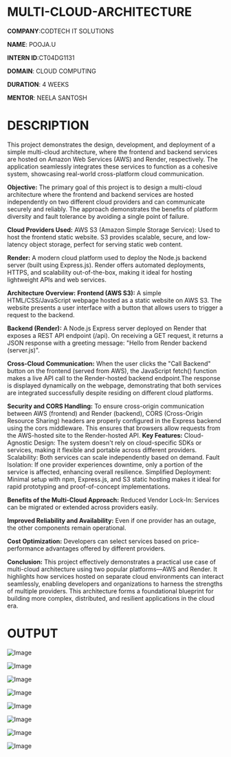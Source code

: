 # MULTI-CLOUD-ARCHITECTURE

**COMPANY**:CODTECH IT SOLUTIONS

**NAME**: POOJA.U

**INTERN ID**:CT04DG1131

**DOMAIN**: CLOUD COMPUTING

**DURATION**: 4 WEEKS

**MENTOR**: NEELA SANTOSH

# DESCRIPTION

This project demonstrates the design, development, and deployment of a simple multi-cloud architecture, where the frontend and backend services are hosted on Amazon Web Services (AWS) and Render, respectively. The application seamlessly integrates these services to function as a cohesive system, showcasing real-world cross-platform cloud communication.

 **Objective:** The primary goal of this project is to design a multi-cloud architecture where the frontend and backend services are hosted independently on two different cloud providers and can communicate securely and reliably. The approach demonstrates the benefits of platform diversity and fault tolerance by avoiding a single point of failure.

 **Cloud Providers Used:** AWS S3 (Amazon Simple Storage Service): Used to host the frontend static website. S3 provides scalable, secure, and low-latency object storage, perfect for serving static web content.

**Render:** A modern cloud platform used to deploy the Node.js backend server (built using Express.js). Render offers automated deployments, HTTPS, and scalability out-of-the-box, making it ideal for hosting lightweight APIs and web services.

**Architecture Overview:** 
**Frontend (AWS S3):**
A simple HTML/CSS/JavaScript webpage hosted as a static website on AWS S3.
The website presents a user interface with a button that allows users to trigger a request to the backend.

**Backend (Render):**
A Node.js Express server deployed on Render that exposes a REST API endpoint (/api).
On receiving a GET request, it returns a JSON response with a greeting message: "Hello from Render backend (server.js)".

**Cross-Cloud Communication:** When the user clicks the "Call Backend" button on the frontend (served from AWS), the JavaScript fetch() function makes a live API call to the Render-hosted backend endpoint.The response is displayed dynamically on the webpage, demonstrating that both services are integrated successfully despite residing on different cloud platforms.

**Security and CORS Handling:**
To ensure cross-origin communication between AWS (frontend) and Render (backend), CORS (Cross-Origin Resource Sharing) headers are properly configured in the Express backend using the cors middleware. This ensures that browsers allow requests from the AWS-hosted site to the Render-hosted API.
**Key Features:**
Cloud-Agnostic Design: The system doesn't rely on cloud-specific SDKs or services, making it flexible and portable across different providers.
Scalability: Both services can scale independently based on demand.
Fault Isolation: If one provider experiences downtime, only a portion of the service is affected, enhancing overall resilience.
Simplified Deployment: Minimal setup with npm, Express.js, and S3 static hosting makes it ideal for rapid prototyping and proof-of-concept implementations.

 **Benefits of the Multi-Cloud Approach:**
Reduced Vendor Lock-In: Services can be migrated or extended across providers easily.

**Improved Reliability and Availability:** Even if one provider has an outage, the other components remain operational.

**Cost Optimization:** Developers can select services based on price-performance advantages offered by different providers.

**Conclusion:**
This project effectively demonstrates a practical use case of multi-cloud architecture using two popular platforms—AWS and Render. It highlights how services hosted on separate cloud environments can interact seamlessly, enabling developers and organizations to harness the strengths of multiple providers. This architecture forms a foundational blueprint for building more complex, distributed, and resilient applications in the cloud era.
  
# OUTPUT

![Image](https://github.com/user-attachments/assets/0e4bb12b-bf47-423e-8b6e-87525c1d5c2d)

![Image](https://github.com/user-attachments/assets/e3a0027b-07a2-40bc-b731-2a199104edec)

![Image](https://github.com/user-attachments/assets/97cef892-192a-47a0-a301-d43ee9b58134)

![Image](https://github.com/user-attachments/assets/a13cc110-4b73-47a5-bc10-5c0e1def1890)

![Image](https://github.com/user-attachments/assets/6303969e-9b6f-4615-8baa-ad4e84c84bd5)

![Image](https://github.com/user-attachments/assets/a271b18b-26a8-4fea-a372-25466ea3b065)

![Image](https://github.com/user-attachments/assets/99002afb-ebde-46a3-830e-c3e2ee4c9339)

![Image](https://github.com/user-attachments/assets/47cea4e4-b243-42b3-8ed5-97a8a0f6ff64)
